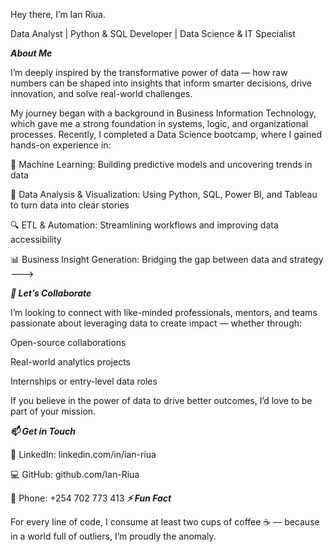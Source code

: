 Hey there, I’m Ian Riua.

Data Analyst | Python & SQL Developer | Data Science & IT Specialist 

***About Me***

I’m deeply inspired by the transformative power of data — how raw numbers can be shaped into insights that inform smarter decisions, drive innovation, and solve real-world challenges.

My journey began with a background in Business Information Technology, which gave me a strong foundation in systems, logic, and organizational processes. Recently, I completed a Data Science bootcamp, where I gained hands-on experience in:

🧠 Machine Learning: Building predictive models and uncovering trends in data

💾 Data Analysis & Visualization: Using Python, SQL, Power BI, and Tableau to turn data into clear stories

🔍 ETL & Automation: Streamlining workflows and improving data accessibility

📊 Business Insight Generation: Bridging the gap between data and strategy
--->

***🤝 Let’s Collaborate***

I’m looking to connect with like-minded professionals, mentors, and teams passionate about leveraging data to create impact — whether through:

Open-source collaborations

Real-world analytics projects

Internships or entry-level data roles

If you believe in the power of data to drive better outcomes, I’d love to be part of your mission.

***📫 Get in Touch***

💼 LinkedIn: linkedin.com/in/ian-riua

💻 GitHub: github.com/Ian-Riua

📱 Phone: +254 702 773 413
***⚡ Fun Fact***

For every line of code, I consume at least two cups of coffee ☕ — because in a world full of outliers, I’m proudly the anomaly.
